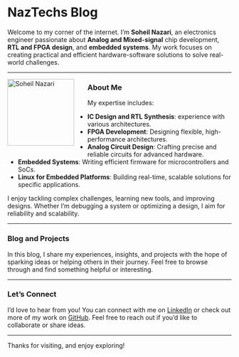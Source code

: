 # **NazTechs Blog**

Welcome to my corner of the internet. I’m **Soheil Nazari**, an electronics engineer passionate about **Analog and Mixed-signal** chip development, **RTL and FPGA design**, and **embedded systems**. My work focuses on creating practical and efficient hardware-software solutions to solve real-world challenges.

---

<p>
  <img src="https://github.com/user-attachments/assets/7a4db969-6041-448e-887a-e494066e84ce" alt="Soheil Nazari" width="150" align="left" style="margin: 0 30px 15px 0;"/>
</p>

### **About Me**
My expertise includes:
- **IC Design and RTL Synthesis**: experience with various architectures.  
- **FPGA Development**: Designing flexible, high-performance architectures.  
- **Analog Circuit Design**: Crafting precise and reliable circuits for advanced hardware.  
- **Embedded Systems**: Writing efficient firmware for microcontrollers and SoCs.  
- **Linux for Embedded Platforms**: Building real-time, scalable solutions for specific applications.  

I enjoy tackling complex challenges, learning new tools, and improving designs. Whether I’m debugging a system or optimizing a design, I aim for reliability and scalability.

---

### **Blog and Projects**
In this blog, I share my experiences, insights, and projects with the hope of sparking ideas or helping others in their journey.
Feel free to browse through and find something helpful or interesting.

---

### **Let’s Connect**
I’d love to hear from you! You can connect with me on [LinkedIn](https://www.linkedin.com/in/soheil-nazari-aa825a8a/) or check out more of my work on [GitHub](https://github.com/naztechs). Feel free to reach out if you’d like to collaborate or share ideas.

---

Thanks for visiting, and enjoy exploring!
<!-- Google Tag Manager (noscript) -->
<noscript><iframe src="https://www.googletagmanager.com/ns.html?id=GTM-K93SNNGZ"
height="0" width="0" style="display:none;visibility:hidden"></iframe></noscript>
<!-- End Google Tag Manager (noscript) -->
